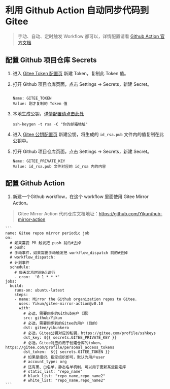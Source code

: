 # 利用 Github Action 自动同步代码到 Gitee
> 手动、自动、定时触发 Workflow 都可以，详情配置请看 [Github Action 官方文档](https://docs.github.com/cn/free-pro-team@latest/actions)

## 配置 Github 项目仓库 Secrets

1. 进入 [Gitee Token 配置页](https://gitee.com/profile/personal_access_tokens) 新建 Token，复制此 Token 值。

1. 打开 Github 项目仓库页面，点击 Settings -> Secrets，新建 Secret。
   ```

   Name: GITEE_TOKEN
   Value: 刚才复制的 Token 值
   ```

1. 本地生成公钥，[详情配置请点击此处](https://gitee.com/help/articles/4181#article-header0)

   ```
   ssh-keygen -t rsa -C "你的邮箱地址"  
   ```

1. 进入 [Gitee 公钥配置页](https://gitee.com/profile/sshkeys) 新建公钥，将生成的 `id_rsa.pub` 文件内的值复制在此公钥中。

1. 打开 Github 项目仓库页面，点击 Settings -> Secrets，新建 Secret。

   ```
   Name: GITEE_PRIVATE_KEY
   Value: id_rsa.pub 文件对应的 id_rsa 内的内容
   ```

## 配置 Github Action

1. 新建一个Github workflow，在这个 workflow 里面使用 Gitee Mirror Action。
> Gitee Mirror Action 代码仓库文档地址：<https://github.com/Yikun/hub-mirror-action>

    ```
    name: Gitee repos mirror periodic job
    on:
      # 如果需要 PR 触发把 push 前的#去掉
      # push:
      # 手动事件，如果需要手动触发把 workflow_dispatch 前的#去掉
      # workflow_dispatch:
      # 计划事件
      schedule:
        # 每天北京时间9点运行
        - cron:  '0 1 * * *'
    jobs:
      build:
        runs-on: ubuntu-latest
        steps:
        - name: Mirror the Github organization repos to Gitee.
          uses: Yikun/gitee-mirror-action@v0.10
          with:
            # 必选，需要同步的Github用户（源）
            src: github/Yikun
            # 必选，需要同步到的Gitee的用户（目的）
            dst: gitee/yikunkero
            # 必选，Gitee公钥对应的私钥，https://gitee.com/profile/sshkeys
            dst_key: ${{ secrets.GITEE_PRIVATE_KEY }}
            # 必选，Gitee对应的用于创建仓库的token，https://gitee.com/profile/personal_access_tokens
            dst_token:  ${{ secrets.GITEE_TOKEN }}
            # 如果是组织，指定组织即可，默认为用户user
            # account_type: org
            # 还有黑、白名单，静态名单机制，可以用于更新某些指定库
            # static_list: "repo_name"
            # black_list: "repo_name,repo_name2"
            # white_list: "repo_name,repo_name2"
    ```
